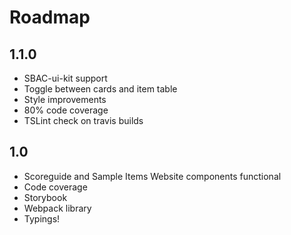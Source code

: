# Roadmap

## 1.1.0
* SBAC-ui-kit support
* Toggle between cards and item table
* Style improvements
* 80% code coverage
* TSLint check on travis builds

## 1.0
* Scoreguide and Sample Items Website components functional
* Code coverage
* Storybook
* Webpack library
* Typings!
